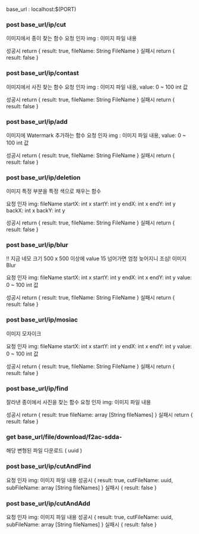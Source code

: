 base_url : localhost:$(PORT)

### post base_url/ip/cut
이미지에서 종이 찾는 함수
요청 인자
img : 이미지 파일 내용

성공시 return
{
   result: true,
   fileName: String FileName
}
실패시 return
{   
   result: false
}

### post base_url/ip/contast
이미지에서 사진 찾는 함수
요청 인자
img : 이미지 파일 내용,
value: 0 ~ 100 int 값

성공시 return
{
   result: true,
   fileName: String FileName
}
실패시 return
{   
   result: false
}

### post base_url/ip/add
이미지에 Watermark 추가하는 함수
요청 인자
img : 이미지 파일 내용,
value: 0 ~ 100 int 값

성공시 return
{
   result: true,
   fileName: String FileName
}
실패시 return
{   
   result: false
}


### post base_url/ip/deletion
이미지 특정 부분을 특정 색으로 채우는 함수

요청 인자
img: fileName
startX: int x
startY: int y
endX: int x
endY: int y
backX: int x
backY: int y

성공시 return
{
   result: true,
   fileName: String FileName
}
실패시 return
{   
   result: false
}

### post base_url/ip/blur
!! 지금 네모 크기 500 x 500 이상에 value 15 넘어가면 엄청 늦어지니 조심!
이미지 Blur

요청 인자
img: fileName
startX: int x
startY: int y
endX: int x
endY: int y
value: 0 ~ 100 int 값

성공시 return
{
   result: true,
   fileName: String FileName
}
실패시 return
{   
   result: false
}

### post base_url/ip/mosiac
이미지 모자이크

요청 인자
img: fileName
startX: int x
startY: int y
endX: int x
endY: int y
value: 0 ~ 100 int 값

성공시 return
{
   result: true,
   fileName: String FileName
}
실패시 return
{   
   result: false
}


### post base_url/ip/find
잘라낸 종이에서 사진을 찾는 함수
요청 인자
img: 이미지 파일 내용

성공시 return
{
   result: true
   fileName: array [String fileNames]
}
실패시 return
{
   result: false
}


### get base_url/file/download/f2ac-sdda-
해당 변형된 파일 다운로드 ( uuid )


### post base_url/ip/cutAndFind
요청 인자
img: 이미지 파일 내용
성공시
{
    result: true,
    cutFileName: uuid,
    subFileName: array [String fileNames]
}
실패시
{
    result: false
}

### post base_url/ip/cutAndAdd
요청 인자
img: 이미지 파일 내용
성공시
{
    result: true,
    cutFileName: uuid,
    subFileName: array [String fileNames]
}
실패시
{
    result: false
}